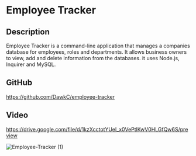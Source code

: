 # Employee Tracker

## Description

Employee Tracker is a command-line application that manages a companies database for employees, roles and departments. It allows business owners to view, add and delete information from the databases. it uses Node.js, Inquirer and MySQL.

## GitHub

https://github.com/DawkC/employee-tracker

## Video

https://drive.google.com/file/d/1kzXcctotYUeI_x0VePtlKwV0HLGfQw6S/preview


![Employee-Tracker (1)](https://user-images.githubusercontent.com/83977228/133316234-ea3b9a30-ca5c-4461-b046-776cea2c92b4.gif)

